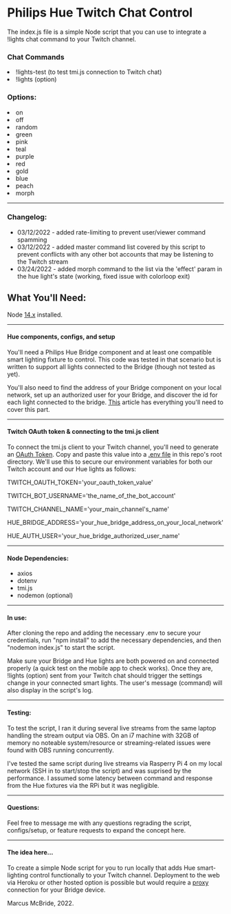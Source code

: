 # Philips Hue Twitch Chat Control

The index.js file is a simple Node script that you can use to integrate a !lights chat command to your Twitch channel.

### Chat Commands

<li>!lights-test (to test tmi.js connection to Twitch chat)</li>
<li>!lights (option)</li>

### Options:

<li>on</li>
<li>off</li>
<li>random</li>
<li>green</li>
<li>pink</li>
<li>teal</li>
<li>purple</li>
<li>red</li>
<li>gold</li>
<li>blue</li>
<li>peach</li>
<li>morph</li>

<hr>

### Changelog:

* 03/12/2022 - added rate-limiting to prevent user/viewer command spamming
* 03/12/2022 - added master command list covered by this script to prevent conflicts with any other bot accounts that may be listening to the Twitch stream
* 03/24/2022 - added morph command to the list via the 'effect' param in the hue light's state (working, fixed issue with colorloop exit)

## What You'll Need:

Node <a href='https://nodejs.org/en/'>14.x</a> installed.

<hr>

#### Hue components, configs, and setup

You'll need a Philips Hue Bridge component and at least one compatible smart lighting fixture to control.  This code was tested in that scenario but is written to support all lights connected to the Bridge (though not tested as yet).

You'll also need to find the address of your Bridge component on your local network, set up an authorized user for your Bridge, and discover the id for each light connected to the bridge.  <a href="https://developers.meethue.com/develop/get-started-2/">This</a> article has everything you'll need to cover this part.  

<hr>

#### Twitch OAuth token & connecting to the tmi.js client

To connect the tmi.js client to your Twitch channel, you'll need to generate an <a href="https://twitchapps.com/tmi/">OAuth Token</a>.  Copy and paste this value into a <a href='https://www.npmjs.com/package/dotenv'>.env file</a> in this repo's root directory.  We'll use this to secure our environment variables for both our Twitch account and our Hue lights as follows:

TWITCH_OAUTH_TOKEN='your_oauth_token_value'

TWITCH_BOT_USERNAME='the_name_of_the_bot_account'

TWITCH_CHANNEL_NAME='your_main_channel's_name'

HUE_BRIDGE_ADDRESS='your_hue_bridge_address_on_your_local_network'

HUE_AUTH_USER='your_hue_bridge_authorized_user_name'

<hr>

#### Node Dependencies:

* axios
* dotenv
* tmi.js
* nodemon (optional)

<hr>

#### In use:

After cloning the repo and adding the necessary .env to secure your credentials, run "npm install" to add the necessary dependencies, and then "nodemon index.js" to start the script.

Make sure your Bridge and Hue lights are both powered on and connected properly (a quick test on the mobile app to check works).  Once they are, !lights (option) sent from your Twitch chat should trigger the settings change in your connected smart lights.  The user's message (command) will also display in the script's log.

<hr>

#### Testing:

To test the script, I ran it during several live streams from the same laptop handling the stream output via OBS.  On an i7 machine with 32GB of memory no noteable system/resource or streaming-related issues were found with OBS running concurrently.

I've tested the same script during live streams via Rasperry Pi 4 on my local network (SSH in to start/stop the script) and was suprised by the performance.  I assumed some latency between command and response from the Hue fixtures via the RPi but it was negligible.

<hr>

#### Questions:

Feel free to message me with any questions regrading the script, configs/setup, or feature requests to expand the concept here.

<hr>

#### The idea here...

To create a simple Node script for you to run locally that adds Hue smart-lighting control functionally to your Twitch channel. Deployment to the web via Heroku or other hosted option is possible but would require a <a href="https://codeburst.io/enable-public-access-to-connected-devices-in-your-local-network-c15338da5a3">proxy</a> connection for your Bridge device.

Marcus McBride, 2022.
